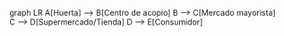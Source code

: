 graph LR
A[Huerta] --> B[Centro de acopio]
B --> C[Mercado mayorista]  
C --> D[Supermercado/Tienda]
D --> E[Consumidor]
